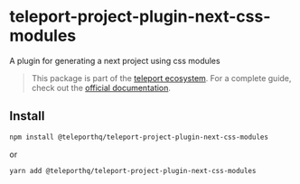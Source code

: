 # teleport-project-plugin-next-css-modules

A plugin for generating a next project using css modules

> This package is part of the [teleport ecosystem](https://github.com/teleporthq/teleport-code-generators). For a complete guide, check out the [official documentation](https://docs.teleporthq.io/).

## Install
```bash
npm install @teleporthq/teleport-project-plugin-next-css-modules
```
or
```bash
yarn add @teleporthq/teleport-project-plugin-next-css-modules
```
